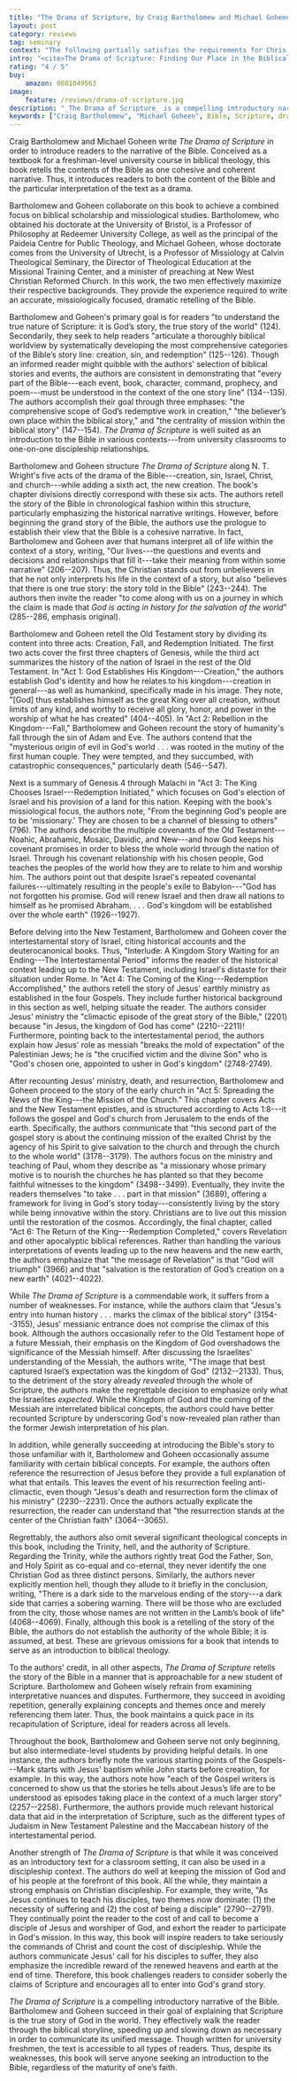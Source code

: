 ```yaml
---
title: "The Drama of Scripture, by Craig Bartholomew and Michael Goheen"
layout: post
category: reviews
tag: seminary
context: "The following partially satisfies the requirements for Chris Hlavacek's Old Testament II class at Southeastern Baptist Theological Seminary."
intro: "<cite>The Drama of Scripture: Finding Our Place in the Biblical Story</cite>. By Craig G. Bartholomew and Michael W. Goheen. Second Edition. Grand Rapids: Baker Academic, 2014, 272 pp. (6374 locations), $12.99 Kindle."
rating: "4 / 5"
buy:
    amazon: 0801049563
image:
    feature: /reviews/drama-of-scripture.jpg
description: "_The Drama of Scripture_ is a compelling introductory narrative of the Bible. Bartholomew and Goheen succeed in their goal of explaining that Scripture is the true story of God in the world."
keywords: ["Craig Bartholomew", "Michael Goheen", Bible, Scripture, drama, story, narrative, introduction, "book review"]
---
```


Craig Bartholomew and Michael Goheen write _The Drama of Scripture_ in order to introduce readers to the narrative of the Bible. Conceived as a textbook for a freshman-level university course in biblical theology, this book retells the contents of the Bible as one cohesive and coherent narrative. Thus, it introduces readers to both the content of the Bible and the particular interpretation of the text as a drama.

Bartholomew and Goheen collaborate on this book to achieve a combined focus on biblical scholarship and missiological studies. Bartholomew, who obtained his doctorate at the University of Bristol, is a Professor of Philosophy at Redeemer University College, as well as the principal of the Paideia Centre for Public Theology, and Michael Goheen, whose doctorate comes from the University of Utrecht, is a Professor of Missiology at Calvin Theological Seminary, the Director of Theological Education at the Missional Training Center, and a minister of preaching at New West Christian Reformed Church. In this work, the two men effectively maximize their respective backgrounds. They provide the experience required to write an accurate, missiologically focused, dramatic retelling of the Bible.

Bartholomew and Goheen's primary goal is for readers "to understand the true nature of Scripture: it is God’s story, the true story of the world" (124). Secondarily, they seek to help readers "articulate a thoroughly biblical worldview by systematically developing the most comprehensive categories of the Bible’s story line: creation, sin, and redemption" (125--126). Though an informed reader might quibble with the authors' selection of biblical stories and events, the authors are consistent in demonstrating that "every part of the Bible---each event, book, character, command, prophecy, and poem---must be understood in the context of the one story line" (134--135). The authors accomplish their goal through three emphases: "the comprehensive scope of God’s redemptive work in creation," "the believer’s own place within the biblical story," and "the centrality of mission within the biblical story" (147--154). _The Drama of Scripture_ is well suited as an introduction to the Bible in various contexts---from university classrooms to one-on-one discipleship relationships.

Bartholomew and Goheen structure _The Drama of Scripture_ along N. T. Wright's five acts of the drama of the Bible---creation, sin, Israel, Christ, and church---while adding a sixth act, the new creation. The book's chapter divisions directly correspond with these six acts. The authors retell the story of the Bible in chronological fashion within this structure, particularly emphasizing the historical narrative writings. However, before beginning the grand story of the Bible, the authors use the prologue to establish their view that the Bible is a cohesive narrative. In fact, Bartholomew and Goheen aver that humans interpret all of life within the context of a story, writing, "Our lives---the questions and events and decisions and relationships that fill it---take their meaning from within some narrative" (206--207). Thus, the Christian stands out from unbelievers in that he not only interprets his life in the context of a story, but also "believes that there is one true story: the story told in the Bible" (243--244). The authors then invite the reader "to come along with us on a journey in which the claim is made that _God is acting in history for the salvation of the world_" (285--286, emphasis original). 

Bartholomew and Goheen retell the Old Testament story by dividing its content into three acts: Creation, Fall, and Redemption Initiated. The first two acts cover the first three chapters of Genesis, while the third act summarizes the history of the nation of Israel in the rest of the Old Testament. In "Act 1: God Establishes His Kingdom---Creation," the authors establish God's identity and how he relates to his kingdom---creation in general---as well as humankind, specifically made in his image. They note, "[God] thus establishes himself as the great King over all creation, without limits of any kind, and worthy to receive all glory, honor, and power in the worship of what he has created" (404--405). In "Act 2: Rebellion in the Kingdom---Fall," Bartholomew and Goheen recount the story of humanity's fall through the sin of Adam and Eve. The authors contend that the "mysterious origin of evil in God's world . . . was rooted in the mutiny of the first human couple. They were tempted, and they succumbed, with catastrophic consequences," particularly death (546--547). 

Next is a summary of Genesis 4 through Malachi in "Act 3: The King Chooses Israel---Redemption Initiated," which focuses on God's election of Israel and his provision of a land for this nation. Keeping with the book's missiological focus, the authors note, "From the beginning God's people are to be 'missionary.' They are chosen to be a channel of blessing to others" (796). The authors describe the multiple covenants of the Old Testament---Noahic, Abrahamic, Mosaic, Davidic, and New---and how God keeps his covenant promises in order to bless the whole world through the nation of Israel. Through his covenant relationship with his chosen people, God teaches the peoples of the world how they are to relate to him and worship him. The authors point out that despite Israel's repeated covenantal failures---ultimately resulting in the people's exile to Babylon---"God has not forgotten his promise. God will renew Israel and then draw all nations to himself as he promised Abraham. . . . God's kingdom will be established over the whole earth" (1926--1927).

Before delving into the New Testament, Bartholomew and Goheen cover the intertestamental story of Israel, citing historical accounts and the deuterocanonical books. Thus, "Interlude: A Kingdom Story Waiting for an Ending---The Intertestamental Period" informs the reader of the historical context leading up to the New Testament, including Israel's distaste for their situation under Rome. In "Act 4: The Coming of the King---Redemption Accomplished," the authors retell the story of Jesus' earthly ministry as established in the four Gospels. They include further historical background in this section as well, helping situate the reader. The authors consider Jesus' ministry the "climactic episode of the great story of the Bible," (2201) because "in Jesus, the kingdom of God has come" (2210--2211)! Furthermore, pointing back to the intertestamental period, the authors explain how Jesus' role as messiah "breaks the mold of expectation" of the Palestinian Jews; he is "the crucified victim and the divine Son" who is "God's chosen one, appointed to usher in God's kingdom" (2748-2749).

After recounting Jesus' ministry, death, and resurrection, Bartholomew and Goheen proceed to the story of the early church in "Act 5: Spreading the News of the King---the Mission of the Church." This chapter covers Acts and the New Testament epistles, and is structured according to Acts 1:8---it follows the gospel and God's church from Jerusalem to the ends of the earth. Specifically, the authors communicate that "this second part of the gospel story is about the continuing mission of the exalted Christ by the agency of his Spirit to give salvation to the church and through the church to the whole world" (3178--3179). The authors focus on the ministry and teaching of Paul, whom they describe as "a missionary whose primary motive is to nourish the churches he has planted so that they become faithful witnesses to the kingdom" (3498--3499). Eventually, they invite the readers themselves "to take . . . part in that mission" (3689), offering a framework for living in God's story today---consistently living by the story while being innovative within the story. Christians are to live out this mission until the restoration of the cosmos. Accordingly, the final chapter, called "Act 6: The Return of the King---Redemption Completed," covers Revelation and other apocalyptic biblical references. Rather than handling the various interpretations of events leading up to the new heavens and the new earth, the authors emphasize that "the message of Revelation" is that "God will triumph" (3966) and that "salvation is the restoration of God’s creation on a new earth" (4021--4022).

While _The Drama of Scripture_ is a commendable work, it suffers from a number of weaknesses. For instance, while the authors claim that "Jesus's entry into human history . . . marks the climax of the biblical story" (3154--3155), Jesus' messianic entrance does not comprise the climax of this book. Although the authors occasionally refer to the Old Testament hope of a future Messiah, their emphasis on the Kingdom of God overshadows the significance of the Messiah himself. After discussing the Israelites' understanding of the Messiah, the authors write, "The image that best captured Israel’s expectation was the kingdom of God" (2132--2133). Thus, to the detriment of the story already _revealed_ through the whole of Scripture, the authors make the regrettable decision to emphasize only what the Israelites _expected_. While the Kingdom of God and the coming of the Messiah are interrelated biblical concepts, the authors could have better recounted Scripture by underscoring God's now-revealed plan rather than the former Jewish interpretation of his plan.

In addition, while generally succeeding at introducing the Bible's story to those unfamiliar with it, Bartholomew and Goheen occasionally assume familiarity with certain biblical concepts. For example, the authors often reference the resurrection of Jesus before they provide a full explanation of what that entails. This leaves the event of his resurrection feeling anti-climactic, even though "Jesus's death and resurrection form the climax of his ministry" (2230--2231). Once the authors actually explicate the resurrection, the reader can understand that "the resurrection stands at the center of the Christian faith" (3064--3065). 

Regrettably, the authors also omit several significant theological concepts in this book, including the Trinity, hell, and the authority of Scripture. Regarding the Trinity, while the authors rightly treat God the Father, Son, and Holy Spirit as co-equal and co-eternal, they never identify the one Christian God as three distinct persons. Similarly, the authors never explicitly mention hell, though they allude to it briefly in the conclusion, writing, "There is a dark side to the marvelous ending of the story---a dark side that carries a sobering warning. There will be those who are excluded from the city, those whose names are not written in the Lamb’s book of life" (4068--4069). Finally, although this book is a retelling of the story of the Bible, the authors do not establish the authority of the whole Bible; it is assumed, at best. These are grievous omissions for a book that intends to serve as an introduction to biblical theology.

To the authors' credit, in all other aspects, _The Drama of Scripture_ retells the story of the Bible in a manner that is approachable for a new student of Scripture. Bartholomew and Goheen wisely refrain from examining interpretative nuances and disputes. Furthermore, they succeed in avoiding repetition, generally explaining concepts and themes once and merely referencing them later. Thus, the book maintains a quick pace in its recapitulation of Scripture, ideal for readers across all levels.

Throughout the book, Bartholomew and Goheen serve not only beginning, but also intermediate-level students by providing helpful details. In one instance, the authors briefly note the various starting points of the Gospels---Mark starts with Jesus' baptism while John starts before creation, for example. In this way, the authors note how "each of the Gospel writers is concerned to show us that the stories he tells about Jesus’s life are to be understood as episodes taking place in the context of a much larger story" (2257--2258). Furthermore, the authors provide much relevant historical data that aid in the interpretation of Scripture, such as the different types of Judaism in New Testament Palestine and the Maccabean history of the intertestamental period.

Another strength of _The Drama of Scripture_ is that while it was conceived as an introductory text for a classroom setting, it can also be used in a discipleship context. The authors do well at keeping the mission of God and of his people at the forefront of this book. All the while, they maintain a strong emphasis on Christian discipleship. For example, they write, "As Jesus continues to teach his disciples, two themes now dominate: (1) the necessity of suffering and (2) the cost of being a disciple" (2790--2791). They continually point the reader to the cost of and call to become a disciple of Jesus and worshiper of God, and exhort the reader to participate in God's mission. In this way, this book will inspire readers to take seriously the commands of Christ and count the cost of discipleship. While the authors communicate Jesus' call for his disciples to suffer, they also emphasize the incredible reward of the renewed heavens and earth at the end of time. Therefore, this book challenges readers to consider soberly the claims of Scripture and encourages all to enter into God's grand story.

_The Drama of Scripture_ is a compelling introductory narrative of the Bible. Bartholomew and Goheen succeed in their goal of explaining that Scripture is the true story of God in the world. They effectively walk the reader through the biblical storyline, speeding up and slowing down as necessary in order to communicate its unified message. Though written for university freshmen, the text is accessible to all types of readers. Thus, despite its weaknesses, this book will serve anyone seeking an introduction to the Bible, regardless of the maturity of one’s faith.
